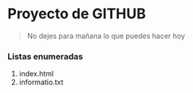 # Proyecto de GITHUB

>No dejes para mañana lo que puedes hacer hoy

[//]:# (Listas enumeradas)
### Listas enumeradas
 1. index.html
 2. informatio.txt


